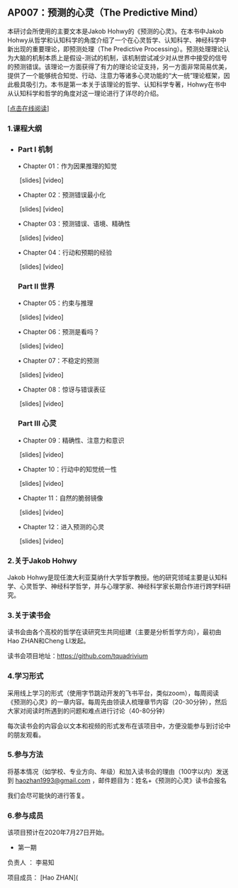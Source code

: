 

## AP007：预测的心灵（The Predictive Mind）

本研讨会所使用的主要文本是Jakob Hohwy的《预测的心灵》。在本书中Jakob Hohwy从哲学和认知科学的角度介绍了一个在心灵哲学、认知科学、神经科学中新出现的重要理论，即预测处理（The Predictive Processing）。预测处理理论认为大脑的机制本质上是假设-测试的机制，该机制尝试减少对从世界中接受的信号的预测错误。该理论一方面获得了有力的理论论证支持，另一方面非常简易优美，提供了一个能够统合知觉、行动、注意力等诸多心灵功能的“大一统”理论框架，因此极具吸引力。本书是第一本关于该理论的哲学、认知科学专著，Hohwy在书中从认知科学和哲学的角度对这一理论进行了详尽的介绍。

[[点击在线阅读]](https://tquadrivium.github.io/ThePredictiveMind/)

### 1.课程大纲

- ### Part I 机制

  •     Chapter 01：作为因果推理的知觉

  ​      [slides] [video]

  •     Chapter 02：预测错误最小化

  ​      [slides] [video]

  •     Chapter 03：预测错误、语境、精确性

  ​      [slides] [video]

  •     Chapter 04：行动和预期的经验

  ​      [slides] [video]

  ### Part II 世界

  •     Chapter 05：约束与推理

  ​      [slides] [video]

  •     Chapter 06：预测是看吗？

  ​      [slides] [video]

  •     Chapter 07：不稳定的预测

  ​      [slides] [video]

  •     Chapter 08：惊讶与错误表征

  ​      [slides] [video]

  ### Part III 心灵

  •     Chapter 09：精确性、注意力和意识

  ​      [slides] [video]

  •     Chapter 10：行动中的知觉统一性

  ​      [slides] [video]

  •     Chapter 11：自然的脆弱镜像

  ​      [slides] [video]

  •     Chapter 12：进入预测的心灵

  ​      [slides] [video]

### 2.**关于**Jakob Hohwy

Jakob Hohwy是现任澳大利亚莫纳什大学哲学教授。他的研究领域主要是认知科学、心灵哲学、神经科学哲学，并与心理学家、神经科学家长期合作进行跨学科研究。

### 3.关于读书会

读书会由各个高校的哲学在读研究生共同组建（主要是分析哲学方向），最初由Hao ZHAN和Cheng LI发起。

读书会项目地址：https://github.com/tquadrivium

### 4.学习形式

采用线上学习的形式（使用字节跳动开发的飞书平台，类似zoom），每周阅读《预测的心灵》的一章内容。每周先由领读人梳理章节内容（20-30分钟），然后大家对阅读时所遇到的问题和难点进行讨论（40-80分钟）

每次读书会的内容会以文本和视频的形式发布在该项目中，方便没能参与到讨论中的朋友观看。

### 5.参与方法

将基本情况（如学校、专业方向、年级）和加入读书会的理由（100字以内）发送到 [haozhan1993@gmail.com](mailto:haozhan1993@gmail.com) ，邮件题目为：姓名+《预测的心灵》读书会报名

我们会尽可能快的进行答复。



### 6.参与成员

该项目预计在2020年7月27日开始。

- 第一期

负责人	：	李易知

项目成员：	[Hao ZHAN](